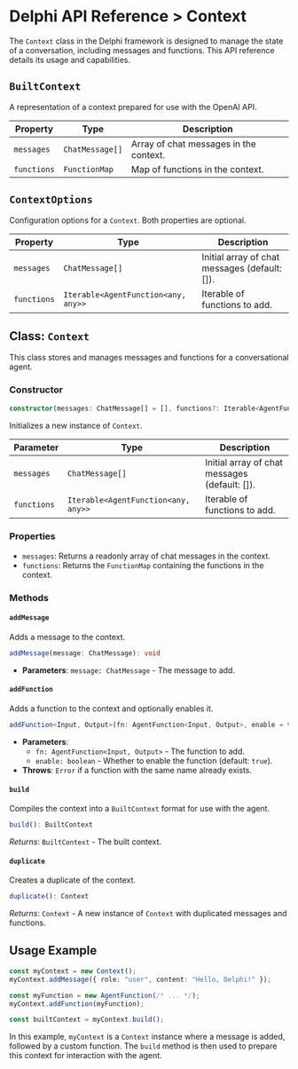 # Delphi API Reference > Context

The `Context` class in the Delphi framework is designed to manage the state of a
conversation, including messages and functions. This API reference details its
usage and capabilities.

## `BuiltContext`

A representation of a context prepared for use with the OpenAI API.

| Property    | Type            | Description                            |
| ----------- | --------------- | -------------------------------------- |
| `messages`  | `ChatMessage[]` | Array of chat messages in the context. |
| `functions` | `FunctionMap`   | Map of functions in the context.       |

## `ContextOptions`

Configuration options for a `Context`. Both properties are optional.

| Property    | Type                                | Description                                   |
| ----------- | ----------------------------------- | --------------------------------------------- |
| `messages`  | `ChatMessage[]`                     | Initial array of chat messages (default: []). |
| `functions` | `Iterable<AgentFunction<any, any>>` | Iterable of functions to add.                 |

## Class: `Context`

This class stores and manages messages and functions for a conversational agent.

### Constructor

```typescript
constructor(messages: ChatMessage[] = [], functions?: Iterable<AgentFunction<any, any>>)
```

Initializes a new instance of `Context`.

| Parameter   | Type                                | Description                                   |
| ----------- | ----------------------------------- | --------------------------------------------- |
| `messages`  | `ChatMessage[]`                     | Initial array of chat messages (default: []). |
| `functions` | `Iterable<AgentFunction<any, any>>` | Iterable of functions to add.                 |

### Properties

- `messages`: Returns a readonly array of chat messages in the context.
- `functions`: Returns the `FunctionMap` containing the functions in the
  context.

### Methods

#### `addMessage`

Adds a message to the context.

```typescript
addMessage(message: ChatMessage): void
```

- **Parameters**: `message: ChatMessage` - The message to add.

#### `addFunction`

Adds a function to the context and optionally enables it.

```typescript
addFunction<Input, Output>(fn: AgentFunction<Input, Output>, enable = true): void
```

- **Parameters**:
  - `fn: AgentFunction<Input, Output>` - The function to add.
  - `enable: boolean` - Whether to enable the function (default: `true`).
- **Throws**: `Error` if a function with the same name already exists.

#### `build`

Compiles the context into a `BuiltContext` format for use with the agent.

```typescript
build(): BuiltContext
```

_Returns_: `BuiltContext` - The built context.

#### `duplicate`

Creates a duplicate of the context.

```typescript
duplicate(): Context
```

_Returns_: `Context` - A new instance of `Context` with duplicated messages and
functions.

## Usage Example

```typescript
const myContext = new Context();
myContext.addMessage({ role: "user", content: "Hello, Delphi!" });

const myFunction = new AgentFunction(/* ... */);
myContext.addFunction(myFunction);

const builtContext = myContext.build();
```

In this example, `myContext` is a `Context` instance where a message is added,
followed by a custom function. The `build` method is then used to prepare this
context for interaction with the agent.
